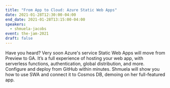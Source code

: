 ```yaml
---
title: "From App to Cloud: Azure Static Web Apps"
date: 2021-01-28T12:30:00-04:00
end_date: 2021-01-28T13:15:00-04:00
speakers:
  - shmuela-jacobs
event: the-jam-2021
draft: false
---
```


Have you heard? Very soon Azure's service Static Web Apps will move from Preview to GA. It’s a full experience of hosting your web app, with serverless functions, authentication, global distribution, and more. Configure and deploy from GitHub within minutes. Shmuela will show you how to use SWA and connect it to Cosmos DB, demoing on her full-featured app.
